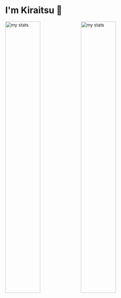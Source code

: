 # I'm Kiraitsu 👋
<img alt="my stats" align="left" width="47%" src="https://github-readme-stats.vercel.app/api?username=Kir4itsu&show_icons=true&theme=material-palenight"/>
<img alt="my stats" align="left" width="47%" src="https://github-readme-stats.vercel.app/api/top-langs/?username=Kir4itsu&layout=compact&theme=material-palenight"/>

<!--
**Kir4itsu/kir4itsu** is a ✨ _special_ ✨ repository because its `README.md` (this file) appears on your GitHub profile.

Here are some ideas to get you started:

- 🔭 I’m currently working on ...
- 🌱 I’m currently learning ...
- 👯 I’m looking to collaborate on ...
- 🤔 I’m looking for help with ...
- 💬 Ask me about ...
- 📫 How to reach me: ...
- 😄 Pronouns: ...
- ⚡ Fun fact: ...
-->


